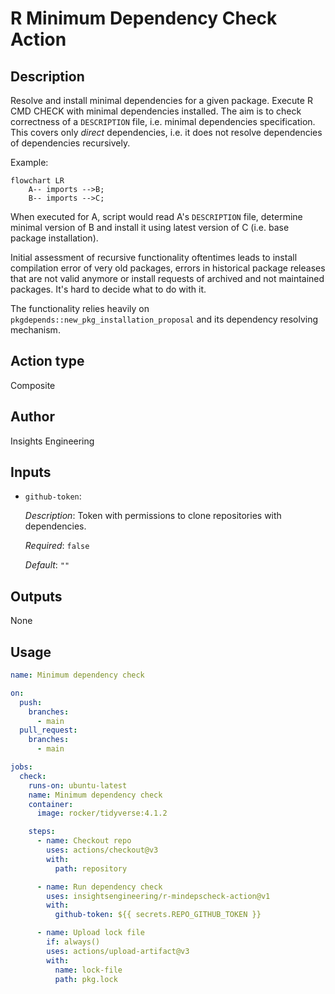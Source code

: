 # R Minimum Dependency Check Action

## Description

Resolve and install minimal dependencies for a given package. Execute R CMD CHECK with minimal dependencies installed.
The aim is to check correctness of a `DESCRIPTION` file, i.e. minimal dependencies specification.
This covers only _direct_ dependencies, i.e. it does not resolve dependencies of dependencies recursively.

Example:
```mermaid
flowchart LR
    A-- imports -->B;
    B-- imports -->C;
```

When executed for A, script would read A's `DESCRIPTION` file, determine minimal version of B and install it using latest version of C (i.e. base package installation).

Initial assessment of recursive functionality oftentimes leads to install compilation error of very old packages, errors in historical package releases that are not valid anymore or install requests of archived and not maintained packages. It's hard to decide what to do with it.

The functionality relies heavily on `pkgdepends::new_pkg_installation_proposal` and its dependency resolving mechanism.

## Action type
Composite

## Author
Insights Engineering

## Inputs
* `github-token`:

  _Description_: Token with permissions to clone repositories with dependencies.

  _Required_: `false`

  _Default_: `""`

## Outputs

None

## Usage

```yaml
name: Minimum dependency check

on:
  push:
    branches:
      - main
  pull_request:
    branches:
      - main

jobs:
  check:
    runs-on: ubuntu-latest
    name: Minimum dependency check
    container:
      image: rocker/tidyverse:4.1.2

    steps:
      - name: Checkout repo
        uses: actions/checkout@v3
        with:
          path: repository

      - name: Run dependency check
        uses: insightsengineering/r-mindepscheck-action@v1
        with:
          github-token: ${{ secrets.REPO_GITHUB_TOKEN }}

      - name: Upload lock file
        if: always()
        uses: actions/upload-artifact@v3
        with:
          name: lock-file
          path: pkg.lock
```
